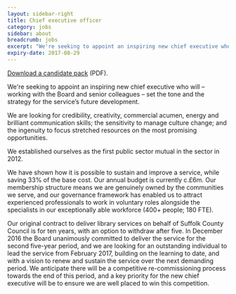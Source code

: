 ```yaml
---
layout: sidebar-right
title: Chief executive officer
category: jobs
sidebar: about
breadcrumb: jobs
excerpt: "We're seeking to appoint an inspiring new chief executive who will set the tone and the strategy for the service’s future development."
expiry-date: 2017-08-29
---
```


[Download a candidate pack](/assets/pdf/ceo-candidate-pack.pdf) (PDF).

We're seeking to appoint an inspiring new chief executive who will – working with the Board and senior colleagues – set the tone and the strategy for the service’s future development.

We are looking for credibility, creativity, commercial acumen, energy and brilliant communication skills; the sensitivity to manage culture change; and the ingenuity to focus stretched resources on the most promising opportunities.

We established ourselves as the first public sector mutual in the sector in 2012.

We have shown how it is possible to sustain and improve a service, while saving 33% of the base cost. Our annual budget is currently c.£6m. Our membership structure means we are genuinely owned by the communities we serve, and our governance framework has enabled us to attract experienced professionals to work in voluntary roles alongside the specialists in our exceptionally able workforce (400+ people; 180 FTE).

Our original contract to deliver library services on behalf of Suffolk County Council is for ten years, with an option to withdraw after five. In December 2016 the Board unanimously committed to deliver the service for the second five-year period, and we are looking for an outstanding individual to lead the service from February 2017, building on the learning to date, and with a vision to renew and sustain the service over the next demanding period. We anticipate there will be a competitive re-commissioning process towards the end of this period, and a key priority for the new chief executive will be to ensure we are well placed to win this competition.
